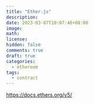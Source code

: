 ```yaml
---
title: "Ether.js"
description:
date: 2023-03-07T10:07:40+08:00
image:
math:
license:
hidden: false
comments: true
draft: true
categories:
  - ethereum
tags:
  - contract
---
```


https://docs.ethers.org/v5/
